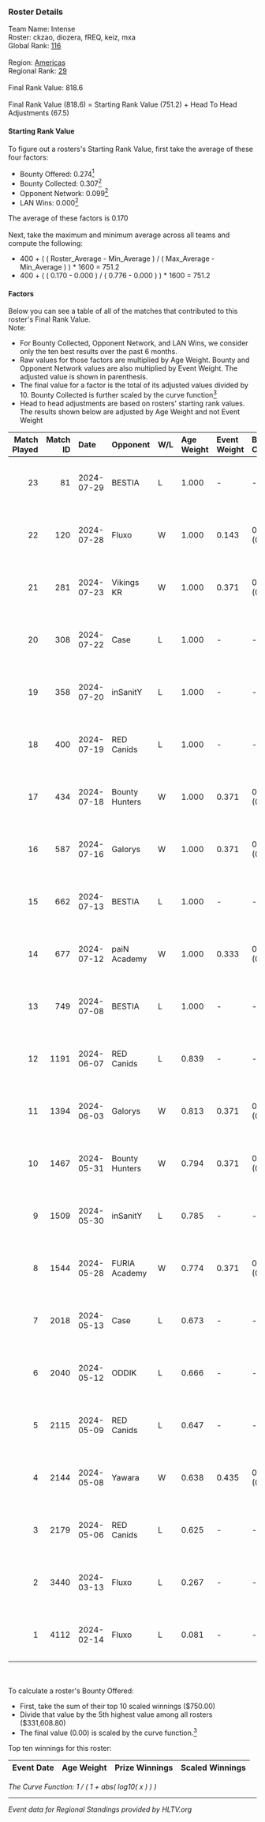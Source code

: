 ### Roster Details<br />
Team Name: Intense<br />
Roster: ckzao, diozera, fREQ, keiz, mxa<br />
Global Rank: [116](../standings_global.md)<br />
<br />
Region: [Americas]( ../standings_americas.md)<br />
Regional Rank: [29]( ../standings_americas.md)<br />
<br />
Final Rank Value:  818.6<br />
<br />
Final Rank Value (818.6) = Starting Rank Value (751.2) + Head To Head Adjustments (67.5)<br />

#### Starting Rank Value<br />
To figure out a rosters's Starting Rank Value, first take the average of these four factors:<br />
- Bounty Offered: 0.274[<sup>1</sup>](#table2)
- Bounty Collected: 0.307[<sup>2</sup>](#table1)
- Opponent Network: 0.099[<sup>2</sup>](#table1)
- LAN Wins: 0.000[<sup>2</sup>](#table1)

The average of these factors is 0.170<br />
<br />
Next, take the maximum and minimum average across all teams and compute the following:<br />
- 400 + ( ( Roster_Average - Min_Average ) / ( Max_Average - Min_Average ) ) * 1600 = 751.2
- 400 + ( ( 0.170 - 0.000 ) / ( 0.776 - 0.000 ) ) * 1600 = 751.2


#### Factors<br />
Below you can see a table of all of the matches that contributed to this roster's Final Rank Value.<br />
Note:<br />

- For Bounty Collected, Opponent Network, and LAN Wins, we consider only the ten best results over the past 6 months.
- Raw values for those factors are multiplied by Age Weight. Bounty and Opponent Network values are also multiplied by Event Weight. The adjusted value is shown in parenthesis.
- The final value for a factor is the total of its adjusted values divided by 10. Bounty Collected is further scaled by the curve function[<sup>3</sup>](#curveFunction)
- Head to head adjustments are based on rosters' starting rank values. The results shown below are adjusted by Age Weight and not Event Weight
<span id="table1"></span><br />


| Match Played | Match ID | Date       | Opponent       | W/L | Age Weight | Event Weight | Bounty Collected | Opponent Network | LAN Wins  | H2H Adj. | Roster                          |
| -: | -: | :- | :- | :- | :- | :- | :- | :- | :- | -: | :- |
|           23 |       81 | 2024-07-29 | BESTIA         | L   | 1.000      | -            | -                | -                | -         |    -7.90 | ckzao, diozera, fREQ, keiz, mxa |
|           22 |      120 | 2024-07-28 | Fluxo          | W   | 1.000      | 0.143        | 0.126 (0.018)    | 0.685 (0.098)    | 0 (0.000) |    27.11 | ckzao, diozera, fREQ, keiz, mxa |
|           21 |      281 | 2024-07-23 | Vikings KR     | W   | 1.000      | 0.371        | 0.008 (0.003)    | 0.458 (0.170)    | 0 (0.000) |    17.71 | ckzao, diozera, fREQ, keiz, mxa |
|           20 |      308 | 2024-07-22 | Case           | L   | 1.000      | -            | -                | -                | -         |   -10.82 | ckzao, diozera, fREQ, keiz, mxa |
|           19 |      358 | 2024-07-20 | inSanitY       | L   | 1.000      | -            | -                | -                | -         |    -6.45 | ckzao, diozera, fREQ, keiz, mxa |
|           18 |      400 | 2024-07-19 | RED Canids     | L   | 1.000      | -            | -                | -                | -         |    -3.21 | ckzao, diozera, fREQ, keiz, mxa |
|           17 |      434 | 2024-07-18 | Bounty Hunters | W   | 1.000      | 0.371        | 0.022 (0.008)    | 0.471 (0.175)    | 0 (0.000) |    23.25 | ckzao, diozera, fREQ, keiz, mxa |
|           16 |      587 | 2024-07-16 | Galorys        | W   | 1.000      | 0.371        | 0.030 (0.011)    | 0.553 (0.205)    | 0 (0.000) |    18.08 | ckzao, diozera, fREQ, keiz, mxa |
|           15 |      662 | 2024-07-13 | BESTIA         | L   | 1.000      | -            | -                | -                | -         |    -6.68 | ckzao, diozera, fREQ, keiz, mxa |
|           14 |      677 | 2024-07-12 | paiN Academy   | W   | 1.000      | 0.333        | 0.000 (0.000)    | 0.000 (0.000)    | 0 (0.000) |     3.47 | ckzao, diozera, fREQ, keiz, mxa |
|           13 |      749 | 2024-07-08 | BESTIA         | L   | 1.000      | -            | -                | -                | -         |    -5.86 | ckzao, diozera, fREQ, keiz, mxa |
|           12 |     1191 | 2024-06-07 | RED Canids     | L   | 0.839      | -            | -                | -                | -         |    -2.31 | ckzao, diozera, fREQ, keiz, mxa |
|           11 |     1394 | 2024-06-03 | Galorys        | W   | 0.813      | 0.371        | 0.030 (0.009)    | 0.553 (0.166)    | 0 (0.000) |    17.15 | ckzao, diozera, fREQ, keiz, mxa |
|           10 |     1467 | 2024-05-31 | Bounty Hunters | W   | 0.794      | 0.371        | 0.022 (0.006)    | 0.471 (0.139)    | 0 (0.000) |    17.07 | ckzao, diozera, fREQ, keiz, mxa |
|            9 |     1509 | 2024-05-30 | inSanitY       | L   | 0.785      | -            | -                | -                | -         |    -5.85 | ckzao, diozera, fREQ, keiz, mxa |
|            8 |     1544 | 2024-05-28 | FURIA Academy  | W   | 0.774      | 0.371        | 0.000 (0.000)    | 0.103 (0.030)    | 0 (0.000) |     5.91 | ckzao, diozera, fREQ, keiz, mxa |
|            7 |     2018 | 2024-05-13 | Case           | L   | 0.673      | -            | -                | -                | -         |    -6.56 | bsd, ckzao, diozera, fREQ, mxa  |
|            6 |     2040 | 2024-05-12 | ODDIK          | L   | 0.666      | -            | -                | -                | -         |    -4.62 | bsd, ckzao, diozera, fREQ, mxa  |
|            5 |     2115 | 2024-05-09 | RED Canids     | L   | 0.647      | -            | -                | -                | -         |    -2.37 | bsd, ckzao, diozera, fREQ, mxa  |
|            4 |     2144 | 2024-05-08 | Yawara         | W   | 0.638      | 0.435        | 0.000 (0.000)    | 0.049 (0.013)    | 0 (0.000) |     4.37 | bsd, ckzao, diozera, fREQ, mxa  |
|            3 |     2179 | 2024-05-06 | RED Canids     | L   | 0.625      | -            | -                | -                | -         |    -2.28 | bsd, ckzao, diozera, fREQ, mxa  |
|            2 |     3440 | 2024-03-13 | Fluxo          | L   | 0.267      | -            | -                | -                | -         |    -1.31 | bsd, ckzao, diozera, mxa, roz   |
|            1 |     4112 | 2024-02-14 | Fluxo          | L   | 0.081      | -            | -                | -                | -         |    -0.42 | bsd, ckzao, diozera, mxa, roz   |

<br />
<span id="table2"></span><br />
To calculate a roster's Bounty Offered:<br />

- First, take the sum of their top 10 scaled winnings ($750.00)
- Divide that value by the 5th highest value among all rosters ($331,608.80)
- The final value (0.00) is scaled by the curve function.[<sup>3</sup>](#curveFunction)

Top ten winnings for this roster:<br />

| Event Date | Age Weight | Prize Winnings | Scaled Winnings |
| :- | -: | :- | :- |


<span id="curveFunction"></span>_The Curve Function: 1 / ( 1 + abs( log10( x ) ) )_<br />

---
_Event data for Regional Standings provided by HLTV.org_<br />
